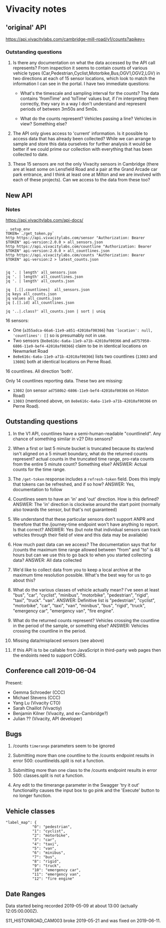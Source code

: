 Vivacity notes
==============

'original' API
--------------

https://api.vivacitylabs.com/cambridge-mill-road/v1/counts?apikey=<key>

### Outstanding questions

1) Is there any documentation on what the data accessed by the API call
represents? From inspection it seems to contain counts of various
vehicle types (Car,Pedestrian,Cyclist,Motorbike,Bus,OGV1,OGV2,LGV) in
two directions at each of 15 sensor locations, which look to match the
information I can see in the portal. I have two immediate questions:

    * What's the timescale and sampling interval for the counts? The data
contains 'fromTime' and 'toTime' values but, if I'm interpreting them
correctly, they vary in a way I don't understand and represent periods
of between 3m50s and 5m0s.

    * What do the counts represent? Vehicles passing a line? Vehicles in
view? Something else?

2) The API only gives access to 'current' information. Is it possible to
access data that has already been collected? While we can arrange to
sample and store this data ourselves for further analysis it would be
better if we could prime our collection with everything that has been
collected to date.

4) These 15 sensors are not the only Vivacity sensors in Cambridge
(there are at least some on Lensfield Road and a pair at the Grand
Arcade car park entrance, and I think at least one at Milton and we are
involved with each of these projects). Can we access to the data from
these too?


New API
-------

### Notes

https://api.vivacitylabs.com/api-docs/

```
. setup_env
TOKEN=`./get_token.py`
http https://api.vivacitylabs.com/sensor "Authorization: Bearer $TOKEN" api-version:2.0.0 > all_sensors.json
http https://api.vivacitylabs.com/countline "Authorization: Bearer $TOKEN" api-version:2.0.0 > all_countlines.json
http https://api.vivacitylabs.com/counts "Authorization: Bearer $TOKEN" api-version:2 > latest_counts.json


jq '. | length' all_sensors.json
jq '. | length' all_countlines.json
jq '. | length' all_counts.json

jq  [.[].countlines]  all_sensors.json
jq keys all_counts.json
jq values all_counts.json
jq [.[].id] all_countlines.json

jq '..|.class?' all_counts.json | sort | uniq
```

16 sensors:
* One (`a355adca-66a6-11e9-a851-42010af00366`) has
`'location': null, 'countlines': []` so is presumably not in use.
* Two sensors (`8e8e616c-6a6a-11e9-a71b-42010af00366` and
`ad757950-6806-11e9-bef4-42010af00366`) claim to be in identical
locations on Newmarket Road
* `8e8e616c-6a6a-11e9-a71b-42010af00366`) lists two countlines
(`13083` and `13086`) both at identical locations on Perne Road.

16 countlines. All direction 'both'.

Only 14 countlines reporting data. These two are missing:
* `13082` (on sensor `ad7580b2-6806-11e9-bef4-42010af00366` on Histon Road)
* `13083` (mentioned above, on `8e8e616c-6a6a-11e9-a71b-42010af00366` on Perne Road).



Outstanding questions
---------------------

1) In the V1 API, countlines have a semi-human-readable "countlineId".
Any chance of something similar in v2? Dito sensors?

2) When a first or last 5 minute bucket is truncated because its star/end
isn't aligned on a 5 minuet boundary, what do the returned counts represent?
actual counts in the truncated time range, pro-rata counts from the entire
5 minute count? Something else? ANSWER: Actual counts for the time range.

3) The `/get-token` response includes a `refresh-token` field. Does this imply that
tokens can be refreshed, and if so how? ANSWER: Yes, documentation to follow

4) Countlines seem to have an 'in' and 'out' direction. How is this defined?
ANSWER: The 'in' direction is clockwise around the start point (normally also
towards the sensor, but that's not guaranteed)

5) We understand that these particular sensors don't support ANPR and therefore that the
/journey-time endpoint won't have anything to report. Is that correct?
ANSWER: Yes (but note that individual sensors can track vehicles through
their field of view and this data may be available)

6) How much past data can we access? The documentation says that for /counts
the maximum time range allowed between "from" and "to" is 48 hours but can we
use this to go back to when you started collecting data? ANSWER: All data collected

7) We'd like to collect data from you to keep a local archive at the
maximum time resolution possible. What's the best way for us to go about this?

8) What do the various classes of vehicle actually mean? I've seen at least "bus",
"car", "cyclist", "minibus", "motorbike", "pedestrian", "rigid", "taxi", "truck".
"van". ANSWER: Definitive list is "pedestrian", "cyclist", "motorbike", "car",
"taxi", "van", "minibus", "bus", "rigid", "truck", "emergency car", "emergency van",
"fire engine".

9) What do the returned counts represent? Vehicles crossing the countline
in the period of the sample, or something else? ANSWER: Vehicles crossing
the countline in the period.

10) Missing data/misplaced sensors (see above)

11) If this API is to be callable from JavaScript in third-party web pages
then the endoints need to support CORS.



Conference call 2019-06-04
--------------------------

Present:
* Gemma Schroeder (CCC)
* Michael Stevens (CCC)
* Yang Lu (Vivacity CTO)
* Sarah Chaillot (Vivactiy)
* Benjamin Kilner (Vivacity, and ex-Cambridge?)
* Julian ?? (Vivacity, API developer)

Bugs
----

1) /counts `timerange` parameters seem to be ignored

2) Submitting more than one countline to the /counts endpoint results in error
500: countlineIds.split is not a function.

3) Submitting more than one class to the /counts endpoint results in error
500: classes.split is not a function.

4) Any edit to the timerange parameter in the Swagger 'try it out' functionality
causes the input box to go pink and the 'Execute' button to no longer function.

Vehicle classes
---------------

```
"label_map": {
            "0": "pedestrian",
            "1": "cyclist",
            "2": "motorbike",
            "3": "car",
            "4": "taxi",
            "5": "van",
            "6": "minibus",
            "7": "bus",
            "8": "rigid",
            "9": "truck",
            "10": "emergency car",
            "11": "emergency van",
            "12": "fire engine"
```

Date Ranges
-----------

Data started being recorded 2019-05-09 at about 13:00 (actually 12:05:00.000Z).

S11_HISTONROAD_CAM003 broke 2019-05-21 and was fixed on 2019-06-11.




